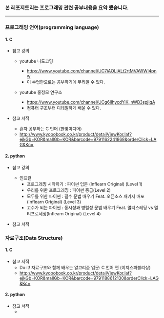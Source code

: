 ### 본 레포지토리는 프로그래밍 관련 공부내용을 요약 했습니다.
--------------------------------------------------

### 프로그래밍 언어(programming language)
#### 1. C
  - 참고 강의
    - youtube 나도코딩
      - https://www.youtube.com/channel/UC7iAOLiALt2rtMVAWWl4pnw
      - 이 수업만으로는 공부하기에 무리일 수 있다.
  
    - youtube 홍정모 연구소
      - https://www.youtube.com/channel/UCg6IlhycdYiK_nWB3spjIqA
      - 컴퓨터 구조부터 디테일하게 배울 수 있다.
    
  - 참고 서적
    - 혼자 공부하는 C 언어 (한빛미디어)
    - http://www.kyobobook.co.kr/product/detailViewKor.laf?ejkGb=KOR&mallGb=KOR&barcode=9791162241868&orderClick=LAG&Kc= <br/>


#### 2. python
  - 참고 강의
    - 인프런
      - 프로그래밍 시작하기 : 파이썬 입문 (Inflearn Original) (Level 1)
      - 우리를 위한 프로그래밍 : 파이썬 중급(Level 2) 
      - 모두를 위한 파이썬 : 필수 문법 배우기 Feat. 오픈소스 패키지 배포 (Inflearn Original) (Level 3)
      - 고수가 되는 파이썬 : 동시성과 병렬성 문법 배우기 Feat. 멀티스레딩 vs 멀티프로세싱(Inflearn Original) (Level 4)

  - 참고 서적 <br/>


### 자료구조(Data Structure)
#### 1. C

  - 참고 서적
    - Do it! 자료구조와 함께 배우는 알고리즘 입문: C 언어 편 (이지스퍼블리싱)
    - http://www.kyobobook.co.kr/product/detailViewKor.laf?ejkGb=KOR&mallGb=KOR&barcode=9791188612130&orderClick=LAG&Kc= <br/>

#### 2. python

  - 참고 서적
    -  <br/>


